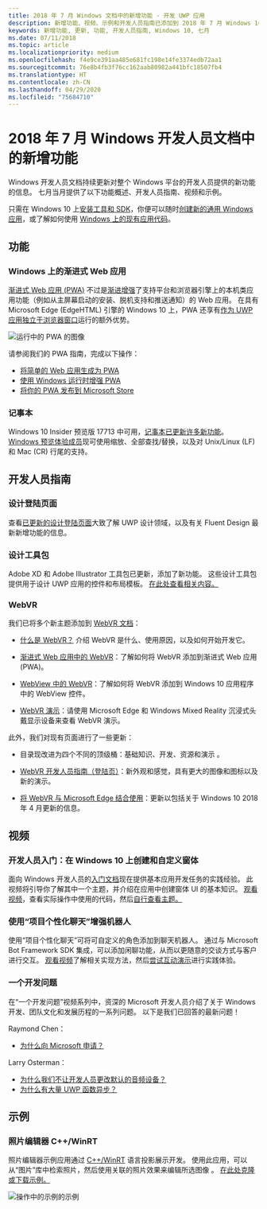 ```yaml
---
title: 2018 年 7 月 Windows 文档中的新增功能 - 开发 UWP 应用
description: 新增功能、视频、示例和开发人员指南已添加到 2018 年 7 月 Windows 10 开发人员文档。
keywords: 新增功能, 更新, 功能, 开发人员指南, Windows 10, 七月
ms.date: 07/11/2018
ms.topic: article
ms.localizationpriority: medium
ms.openlocfilehash: f4e9ce391aa485e681fc198e14fe3374edb72aa1
ms.sourcegitcommit: 76e8b4fb3f76cc162aab80982a441bfc18507fb4
ms.translationtype: HT
ms.contentlocale: zh-CN
ms.lasthandoff: 04/29/2020
ms.locfileid: "75684710"
---
```

# <a name="whats-new-in-the-windows-developer-docs-in-july-2018"></a>2018 年 7 月 Windows 开发人员文档中的新增功能

Windows 开发人员文档持续更新对整个 Windows 平台的开发人员提供的新功能的信息。 七月当月提供了以下功能概述、开发人员指南、视频和示例。

只需在 Windows 10 上[安装工具和 SDK](https://developer.microsoft.com/windows/downloads#_blank)，你便可以随时[创建新的通用 Windows 应用](../get-started/create-uwp-apps.md)，或了解如何使用 [Windows 上的现有应用代码](../porting/index.md)。

## <a name="features"></a>功能

### <a name="progressive-web-apps-on-windows"></a>Windows 上的渐进式 Web 应用

[渐进式 Web 应用 (PWA)](https://developer.microsoft.com/windows/pwa) 不过是[渐进增强](https://www.wikipedia.org/wiki/Progressive_enhancement)了支持平台和浏览器引擎上的本机类应用功能（例如从主屏幕启动的安装、脱机支持和推送通知）的 Web 应用。 在具有 Microsoft Edge (EdgeHTML) 引擎的 Windows 10 上，PWA 还享有[作为 UWP 应用独立于浏览器窗口](https://docs.microsoft.com/microsoft-edge/progressive-web-apps/windows-features)运行的额外优势。

![运行中的 PWA 的图像](images/progressive-web-apps.jpg)

请参阅我们的 PWA 指南，完成以下操作：

* [将简单的 Web 应用生成为 PWA](https://docs.microsoft.com/microsoft-edge/progressive-web-apps/get-started)
* [使用 Windows 运行时增强 PWA](https://docs.microsoft.com/microsoft-edge/progressive-web-apps/windows-features)
* [将你的 PWA 发布到 Microsoft Store](https://docs.microsoft.com/microsoft-edge/progressive-web-apps/microsoft-store)

### <a name="notepad"></a>记事本

Windows 10 Insider 预览版 17713 中可用，[记事本已更新许多新功能](https://blogs.windows.com/windowsexperience/2018/07/11/announcing-windows-10-insider-preview-build-17713/)。 [Windows 预览体验成员](https://insider.windows.com/)现可使用缩放、全部查找/替换，以及对 Unix/Linux (LF) 和 Mac (CR) 行尾的支持。 

## <a name="developer-guidance"></a>开发人员指南

### <a name="design-landing-page"></a>设计登陆页面

查看[已更新的设计登陆页面](https://developer.microsoft.com/windows/apps/design)大致了解 UWP 设计领域，以及有关 Fluent Design 最新新增功能的信息。

### <a name="design-toolkits"></a>设计工具包

Adobe XD 和 Adobe Illustrator 工具包已更新，添加了新功能。 这些设计工具包提供用于设计 UWP 应用的控件和布局模板。 [在此处查看相关内容。](../design/downloads/index.md)

### <a name="webvr"></a>WebVR

我们已将多个新主题添加到 [WebVR 文档](https://docs.microsoft.com/microsoft-edge/webvr/)：

* [什么是 WebVR？](https://docs.microsoft.com/microsoft-edge/webvr/what-is-webvr) 介绍 WebVR 是什么、使用原因，以及如何开始开发它。

* [渐进式 Web 应用中的 WebVR](https://docs.microsoft.com/microsoft-edge/webvr/webvr-in-pwas)：了解如何将 WebVR 添加到渐进式 Web 应用 (PWA)。

* [WebView 中的 WebVR](https://docs.microsoft.com/microsoft-edge/webvr/webvr-in-webview)：了解如何将 WebVR 添加到 Windows 10 应用程序中的 WebView 控件。

* [WebVR 演示](https://docs.microsoft.com/microsoft-edge/webvr/demos)：请使用 Microsoft Edge 和 Windows Mixed Reality 沉浸式头戴显示设备来查看 WebVR 演示。

此外，我们对现有页面进行了一些更新：

* 目录现改进为四个不同的顶级桶：基础知识、开发、资源和演示     。

* [WebVR 开发人员指南（登陆页）](https://docs.microsoft.com/microsoft-edge/webvr/)：新外观和感觉，具有更大的图像和图标以及新的演示。

* [将 WebVR 与 Microsoft Edge 结合使用](https://docs.microsoft.com/microsoft-edge/webvr/webvr-with-edge)：更新以包括关于 Windows 10 2018 年 4 月更新的信息。

## <a name="videos"></a>视频

### <a name="get-started-for-devs-create-and-customize-a-form-on-windows-10"></a>开发人员入门：在 Windows 10 上创建和自定义窗体

面向 Windows 开发人员的[入门文档](../get-started/index.md)现在提供基本应用开发任务的实践经验。 此视频将引导你了解其中一个主题，并介绍在应用中创建窗体 UI 的基本知识。 [观看视频](https://www.youtube.com/watch?v=AgngKzq4hKI&feature=youtu.be)，查看实际操作中使用的代码，然后[自行查看主题。](https://docs.microsoft.com/windows/uwp/get-started/construct-form-learning-track)

### <a name="enhance-your-bot-with-project-personality-chat"></a>使用“项目个性化聊天”增强机器人

使用“项目个性化聊天”可将可自定义的角色添加到聊天机器人。 通过与 Microsoft Bot Framework SDK 集成，可以添加闲聊功能，从而以更随意的交谈方式与客户进行交互。 [观看视频](https://www.youtube.com/watch?v=5C_uD8g2QKg&feature=youtu.be)了解相关实现方法，然后[尝试互动演示](https://www.microsoft.com/research/project/personality-chat/)进行实践体验。

### <a name="one-dev-question"></a>一个开发问题

在“一个开发问题”视频系列中，资深的 Microsoft 开发人员介绍了关于 Windows 开发、团队文化和发展历程的一系列问题。 以下是我们已回答的最新问题！

Raymond Chen：

* [为什么向 Microsoft 申请？](https://www.youtube.com/watch?v=oL8ymamkEMU&feature=youtu.be)

Larry Osterman：

* [为什么我们不让开发人员更改默认的音频设备？](https://www.youtube.com/watch?v=6aNUoVfbnmg&feature=youtu.be)
* [为什么有大量 UWP 函数异步？](https://www.youtube.com/watch?v=5M724QIy1Mk&feature=youtu.be)

## <a name="samples"></a>示例

### <a name="photo-editor-cwinrt"></a>照片编辑器 C++/WinRT

照片编辑器示例应用通过 [C++/WinRT](../cpp-and-winrt-apis/intro-to-using-cpp-with-winrt.md) 语言投影展示开发。 使用此应用，可以从“图片”库中检索照片，然后使用关联的照片效果来编辑所选图像  。 [在此处克隆或下载示例。](https://github.com/Microsoft/Windows-appsample-photo-editor)

![操作中的示例的示例](images/photo-editor-banner.png)
